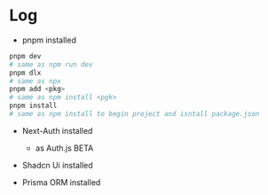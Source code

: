 # Log

- pnpm installed

```bash
pnpm dev
# same as npm run dev
pnpm dlx
# same as npx
pnpm add <pkg>
# same as npm install <pgk>
pnpm install
# same as npm install to begin project and isntall package.json
```

- Next-Auth installed

  - as Auth.js BETA

- Shadcn Ui installed

- Prisma ORM installed
